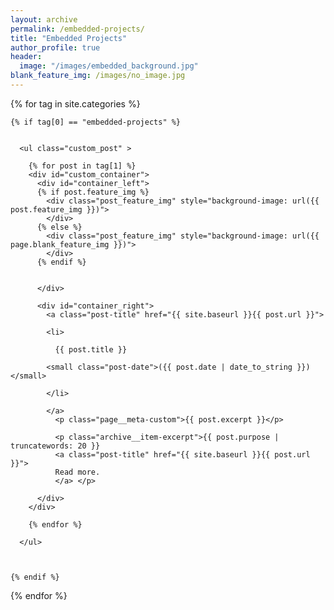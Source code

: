 ```yaml
---
layout: archive
permalink: /embedded-projects/
title: "Embedded Projects"
author_profile: true
header:
  image: "/images/embedded_background.jpg"
blank_feature_img: /images/no_image.jpg  
---
```


<div class="tags-expo-section">

  {% for tag in site.categories %}

    {% if tag[0] == "embedded-projects" %}


      <ul class="custom_post" >

        {% for post in tag[1] %}
        <div id="custom_container">
          <div id="container_left">
          {% if post.feature_img %}
            <div class="post_feature_img" style="background-image: url({{ post.feature_img }})">
            </div>
          {% else %}
            <div class="post_feature_img" style="background-image: url({{ page.blank_feature_img }})">
            </div>
          {% endif %}  


          </div>

          <div id="container_right">
            <a class="post-title" href="{{ site.baseurl }}{{ post.url }}">

            <li>

              {{ post.title }}

            <small class="post-date">({{ post.date | date_to_string }})</small>

            </li>

            </a>
              <p class="page__meta-custom">{{ post.excerpt }}</p>

              <p class="archive__item-excerpt">{{ post.purpose | truncatewords: 20 }}
              <a class="post-title" href="{{ site.baseurl }}{{ post.url }}">
              Read more.
              </a> </p>

          </div>
        </div>

        {% endfor %}

      </ul>



    {% endif %}

  {% endfor %}

</div>
